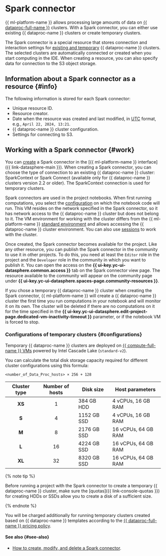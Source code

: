 # Spark connector

{{ ml-platform-name }} allows processing large amounts of data on [{{ dataproc-full-name }}](../../data-proc/) clusters. With a Spark connector, you can either use existing {{ dataproc-name }} clusters or create temporary clusters.

The Spark connector is a special resource that stores connection and interaction settings for [existing and temporary](./data-proc.md#types) {{ dataproc-name }} clusters. The selected clusters are automatically connected or created when you start computing in the IDE. When creating a resource, you can also specify data for connection to the S3 object storage.

## Information about a Spark connector as a resource {#info}

The following information is stored for each Spark connector:

* Unique resource ID.
* Resource creator.
* Date when the resource was created and last modified, in [UTC](https://en.wikipedia.org/wiki/Coordinated_Universal_Time) format, e.g., `April 22, 2024, 13:21`.
* {{ dataproc-name }} cluster configuration.
* Settings for connecting to S3.

## Working with a Spark connector {#work}

You can [create](../operations/data/spark-connectors.md) a Spark connector in the [{{ ml-platform-name }} interface]({{ link-datasphere-main }}). When creating a Spark connector, you can choose the type of connection to an existing {{ dataproc-name }} cluster: SparkContext or Spark Connect (available only for {{ dataproc-name }} clusters version 2.2 or older). The SparkContext connection is used for temporary clusters.

Spark connectors are used in the project notebooks. When first running computations, you select the [configuration](./configurations.md) on which the notebook code will run. This VM resides on the network specified in the Spark connector, so it has network access to the {{ dataproc-name }} cluster but does not belong to it. The VM environment for working with the cluster differs from the {{ ml-platform-name }} [standard environment](./preinstalled-packages.md) and allows accessing the {{ dataproc-name }} cluster environment. You can also use [sessions](./data-proc.md#session) to work with the cluster.

Once created, the Spark connector becomes available for the project. Like any other resource, you can publish the Spark connector in the community to use it in other projects. To do this, you need at least the `Editor` role in the project and the `Developer` role in the community in which you want to publish it. You can open the access on the **{{ ui-key.yc-ui-datasphere.common.access }}** tab on the Spark connector view page. The resource available to the community will appear on the community page under **{{ ui-key.yc-ui-datasphere.spaces-page.community-resources }}**.

If you chose a temporary {{ dataproc-name }} cluster when creating the Spark connector, {{ ml-platform-name }} will create a {{ dataproc-name }} cluster the first time you run computations in your notebook and will monitor it on its own. The cluster will be deleted if there are no computations on it for the time specified in the **{{ ui-key.yc-ui-datasphere.edit-project-page.dedicated-vm-inactivity-timeout }}** parameter, or if the notebook VM is forced to stop.

### Configurations of temporary clusters {#configurations}

Temporary {{ dataproc-name }} clusters are deployed on [{{ compute-full-name }} VMs](../../compute/concepts/vm.md) powered by Intel Cascade Lake (`standard-v2`).

You can calculate the total disk storage capacity required for different cluster configurations using this formula:

```
<number_of_Data_Proc_hosts> × 256 + 128
```

| Cluster type | Number of hosts | Disk size | Host parameters |
|:------------:|:-----------------:|--------------|------------------- |
| **XS** | 1 | 384 GB HDD | 4 vCPUs, 16 GB RAM |
| **S** | 4 | 1152 GB SSD | 4 vCPUs, 16 GB RAM |
| **M** | 8 | 2176 GB SSD | 16 vCPUs, 64 GB RAM |
| **L** | 16 | 4224 GB SSD | 16 vCPUs, 64 GB RAM |
| **XL** | 32 | 8320 GB SSD | 16 vCPUs, 64 GB RAM |

{% note tip %}

Before running a project with the Spark connector to create a temporary {{ dataproc-name }} cluster, make sure the [quotas]({{ link-console-quotas }}) for creating HDDs or SSDs allow you to create a disk of a sufficient size.

{% endnote %}

You will be charged additionally for running temporary clusters created based on {{ dataproc-name }} templates according to the [{{ dataproc-full-name }} pricing policy](../../data-proc/pricing.md).


#### See also {#see-also}

* [How to create, modify, and delete a Spark connector](../operations/data/spark-connectors.md).